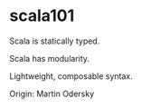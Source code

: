 # scala101

Scala is statically typed.

Scala has modularity.

Lightweight, composable syntax.


Origin:
Martin Odersky
